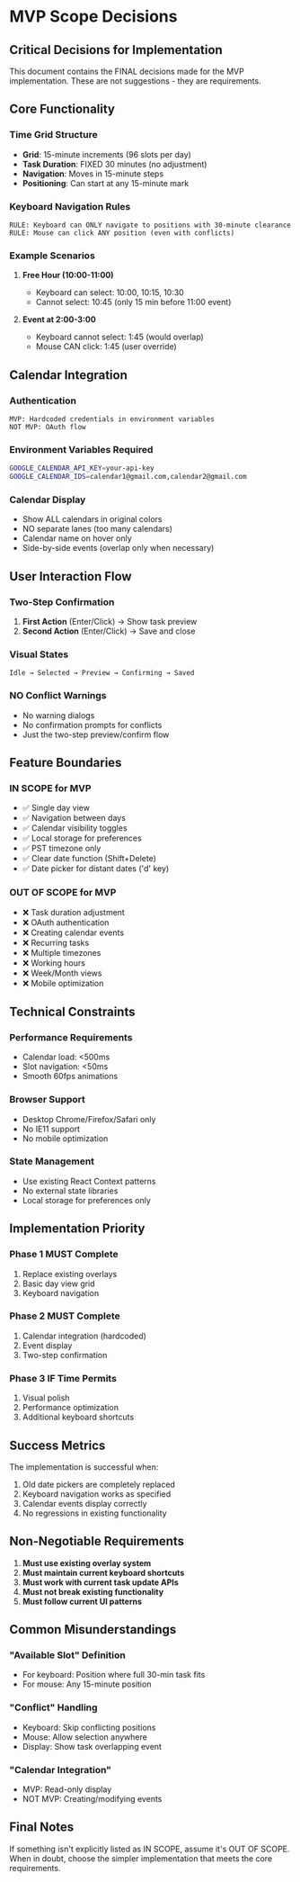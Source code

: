 # MVP Scope Decisions

## Critical Decisions for Implementation

This document contains the FINAL decisions made for the MVP implementation. These are not suggestions - they are requirements.

## Core Functionality

### Time Grid Structure
- **Grid**: 15-minute increments (96 slots per day)
- **Task Duration**: FIXED 30 minutes (no adjustment)
- **Navigation**: Moves in 15-minute steps
- **Positioning**: Can start at any 15-minute mark

### Keyboard Navigation Rules
```
RULE: Keyboard can ONLY navigate to positions with 30-minute clearance
RULE: Mouse can click ANY position (even with conflicts)
```

### Example Scenarios
1. **Free Hour (10:00-11:00)**
   - Keyboard can select: 10:00, 10:15, 10:30
   - Cannot select: 10:45 (only 15 min before 11:00 event)

2. **Event at 2:00-3:00**
   - Keyboard cannot select: 1:45 (would overlap)
   - Mouse CAN click: 1:45 (user override)

## Calendar Integration

### Authentication
```
MVP: Hardcoded credentials in environment variables
NOT MVP: OAuth flow
```

### Environment Variables Required
```bash
GOOGLE_CALENDAR_API_KEY=your-api-key
GOOGLE_CALENDAR_IDS=calendar1@gmail.com,calendar2@gmail.com
```

### Calendar Display
- Show ALL calendars in original colors
- NO separate lanes (too many calendars)
- Calendar name on hover only
- Side-by-side events (overlap only when necessary)

## User Interaction Flow

### Two-Step Confirmation
1. **First Action** (Enter/Click) → Show task preview
2. **Second Action** (Enter/Click) → Save and close

### Visual States
```
Idle → Selected → Preview → Confirming → Saved
```

### NO Conflict Warnings
- No warning dialogs
- No confirmation prompts for conflicts
- Just the two-step preview/confirm flow

## Feature Boundaries

### IN SCOPE for MVP
- ✅ Single day view
- ✅ Navigation between days
- ✅ Calendar visibility toggles
- ✅ Local storage for preferences
- ✅ PST timezone only
- ✅ Clear date function (Shift+Delete)
- ✅ Date picker for distant dates ('d' key)

### OUT OF SCOPE for MVP
- ❌ Task duration adjustment
- ❌ OAuth authentication
- ❌ Creating calendar events
- ❌ Recurring tasks
- ❌ Multiple timezones
- ❌ Working hours
- ❌ Week/Month views
- ❌ Mobile optimization

## Technical Constraints

### Performance Requirements
- Calendar load: <500ms
- Slot navigation: <50ms
- Smooth 60fps animations

### Browser Support
- Desktop Chrome/Firefox/Safari only
- No IE11 support
- No mobile optimization

### State Management
- Use existing React Context patterns
- No external state libraries
- Local storage for preferences only

## Implementation Priority

### Phase 1 MUST Complete
1. Replace existing overlays
2. Basic day view grid
3. Keyboard navigation

### Phase 2 MUST Complete
1. Calendar integration (hardcoded)
2. Event display
3. Two-step confirmation

### Phase 3 IF Time Permits
1. Visual polish
2. Performance optimization
3. Additional keyboard shortcuts

## Success Metrics

The implementation is successful when:
1. Old date pickers are completely replaced
2. Keyboard navigation works as specified
3. Calendar events display correctly
4. No regressions in existing functionality

## Non-Negotiable Requirements

1. **Must use existing overlay system**
2. **Must maintain current keyboard shortcuts**
3. **Must work with current task update APIs**
4. **Must not break existing functionality**
5. **Must follow current UI patterns**

## Common Misunderstandings

### "Available Slot" Definition
- For keyboard: Position where full 30-min task fits
- For mouse: Any 15-minute position

### "Conflict" Handling
- Keyboard: Skip conflicting positions
- Mouse: Allow selection anywhere
- Display: Show task overlapping event

### "Calendar Integration"
- MVP: Read-only display
- NOT MVP: Creating/modifying events

## Final Notes

If something isn't explicitly listed as IN SCOPE, assume it's OUT OF SCOPE. When in doubt, choose the simpler implementation that meets the core requirements.
